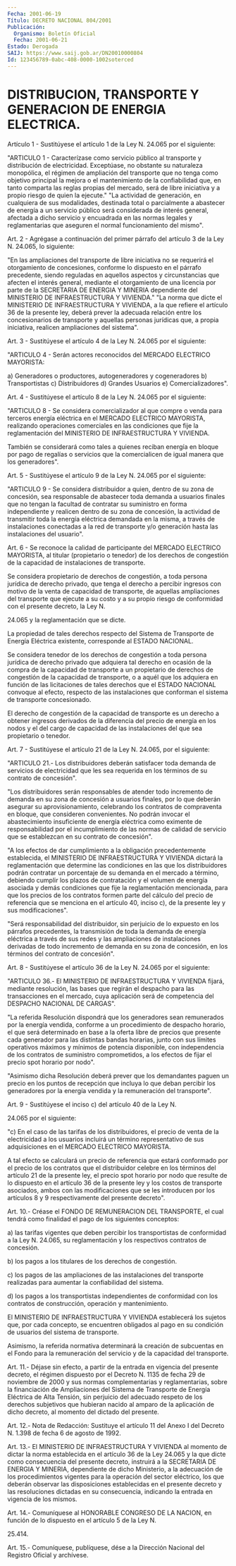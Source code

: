 ```yaml
---
Fecha: 2001-06-19
Título: DECRETO NACIONAL 804/2001
Publicación:
  Organismo: Boletín Oficial
  Fecha: 2001-06-21
Estado: Derogada
SAIJ: https://www.saij.gob.ar/DN20010000804
Id: 123456789-0abc-408-0000-1002soterced
---
```

# DISTRIBUCION, TRANSPORTE Y GENERACION DE ENERGIA ELECTRICA.

<a id="1"></a>
Artículo 1 - Sustitúyese el artículo  1  de  la Ley N. 24.065 por el siguiente:

"ARTICULO  1 - Caracterízase como servicio  público  al transporte y distribución de electricidad. Exceptúase, no obstante  su  naturaleza monopólica, el régimen de ampliación del transporte que no tenga como objetivo principal la mejora o el mantenimiento de la confiabilidad que, en tanto comparta las reglas propias del mercado, será de libre iniciativa y a propio riesgo  de quien la ejecute." "La actividad de generación, en cualquiera de sus modalidades, destinada total o parcialmente a abastecer de energía a  un  servicio público  será  considerada de interés  general,  afectada  a dicho servicio y encuadrada  en  las normas legales y reglamentarias que aseguren el normal funcionamiento del mismo".

<a id="2"></a>
Art. 2 - Agrégase a continuación  del primer párrafo del artículo 3 de  la  Ley  N. 24.065,  lo  siguiente:

"En  las  ampliaciones  del transporte de libre iniciativa  no  se requerirá el otorgamiento de concesiones, conforme lo dispuesto en el párrafo precedente, siendo reguladas  en  aquellos aspectos y circunstancias  que  afecten  el interés general, mediante el otorgamiento de una licencia por parte de la SECRETARIA DE ENERGIA Y MINERIA dependiente del MINISTERIO DE INFRAESTRUCTURA  Y  VIVIENDA." "La norma que dicte el MINISTERIO DE INFRAESTRUCTURA Y VIVIENDA,  a la que refiere el artículo 36 de la presente ley, deberá prever  la adecuada relación  entre  los concesionarios de transporte y aquellas personas jurídicas que, a propia   iniciativa,  realicen ampliaciones del sistema".

<a id="3"></a>
Art.  3  -  Sustitúyese  el artículo  4  de la Ley N. 24.065 por el siguiente:

"ARTICULO 4 -  Serán  actores  reconocidos  del  MERCADO ELECTRICO MAYORISTA:

a) Generadores o productores,  autogeneradores y  cogeneradores b) Transportistas c) Distribuidores d) Grandes Usuarios e) Comercializadores".

<a id="4"></a>
Art.  4  - Sustitúyese el artículo 8 de la  Ley  N.  24.065  por  el siguiente:

"ARTICULO 8 - Se considera comercializador al que compre o venda para terceros energía  eléctrica  en el MERCADO ELECTRICO MAYORISTA, realizando operaciones comerciales  en  las  condiciones que  fije la reglamentación  del MINISTERIO DE INFRAESTRUCTURA  Y VIVIENDA.

También se considerará como tales  a  quienes  reciban  energía  en bloque  por  pago  de  regalías o servicios que la comercialicen de igual manera que los generadores".

<a id="5"></a>
Art. 5 - Sustitúyese el  artículo  9  de  la  Ley N. 24.065 por el siguiente:

"ARTICULO 9 - Se considera distribuidor a quien,  dentro de su zona de concesión, sea responsable de abastecer toda demanda a usuarios finales  que  no  tengan  la  facultad  de contratar su suministro en forma independiente y realicen dentro de  su  zona de concesión, la  actividad  de  transmitir toda la energía eléctrica demandada en la misma, a través  de  instalaciones  conectadas a la red de transporte  y/o  generación  hasta  las instalaciones  del usuario".

<a id="6"></a>
Art.  6  -  Se  reconoce  la  calidad de participante  del MERCADO ELECTRICO MAYORISTA, al titular  (propietario  o  tenedor)  de  los derechos   de  congestión  de  la  capacidad  de  instalaciones  de transporte.

Se considera  propietario de derechos de congestión, a toda persona jurídica de derecho  privado,  que  tenga  el  derecho  a  percibir ingresos  con  motivo  de  la venta de capacidad de transporte,  de aquellas ampliaciones del transporte  que ejecute a su costo y a su propio riesgo de conformidad con el presente  decreto,  la Ley N.

24.065 y la reglamentación que se dicte.

La  propiedad  de tales derechos respecto del Sistema de Transporte de Energía Eléctrica  existente,  corresponde  al  ESTADO  NACIONAL.

Se  considera  tenedor de los derechos de congestión a toda persona jurídica de derecho  privado que adquiera tal derecho en ocasión de la  compra  de la capacidad  de  transporte  a  un  propietario  de derechos de congestión de la capacidad de transporte, o a aquél que los adquiera  en  función de las licitaciones de tales derechos que el ESTADO NACIONAL convoque al efecto, respecto de las instalaciones que conforman  el  sistema de transporte concesionado.

El  derecho  de  congestión de la capacidad  de  transporte  es  un derecho a obtener ingresos derivados de la diferencia del precio de energía en los nodos y el del cargo de capacidad de las instalaciones del que sea propietario o tenedor.

<a id="7"></a>
Art. 7 - Sustitúyese  el  artículo  21 de la Ley N. 24.065, por el siguiente:

"ARTICULO  21.- Los distribuidores  deberán  satisfacer toda demanda de servicios  de electricidad que les sea requerida en los términos de su contrato de concesión".

"Los distribuidores serán responsables  de  atender todo incremento de demanda en su zona de concesión a usuarios  finales,  por lo que deberán asegurar su aprovisionamiento, celebrando los contratos  de compraventa  en  bloque,  que  consideren  convenientes.  No podrán invocar  el  abastecimiento insuficiente de energía eléctrica  como eximente de responsabilidad  por el incumplimiento de las normas de calidad de servicio que se establezcan en su contrato de concesión".

"A los efectos de dar cumplimiento  a la obligación precedentemente establecida, el MINISTERIO DE INFRAESTRUCTURA Y VIVIENDA dictará la reglamentación  que  determine  las  condiciones  en  las  que  los distribuidores podrán contratar un porcentaje  de  su demanda en el mercado a término, debiendo cumplir los plazos de contratación y el volumen  de  energía  asociada  y  demás  condiciones que  fije  la reglamentación mencionada, para que los precios  de  los  contratos formen  parte  del cálculo del precio de referencia que se menciona en el artículo 40, inciso c), de la presente ley y sus modificaciones".

"Será  responsabilidad   del  distribuidor,  sin  perjuicio  de  lo expuesto en los párrafos  precedentes,  la  transmisión  de toda la demanda de energía eléctrica a través de sus redes y las ampliaciones  de  instalaciones  derivadas  de  todo incremento  de demanda en su zona de concesión, en los términos  del  contrato  de concesión".

<a id="8"></a>
Art.  8  -  Sustitúyese  el  artículo 36 de la Ley N. 24.065 por el siguiente:

"ARTICULO  36.-  El  MINISTERIO  DE  INFRAESTRUCTURA  Y VIVIENDA fijará, mediante resolución,  las  bases  que  regirán  el despacho para las transacciones en el mercado, cuya aplicación será de competencia del DESPACHO NACIONAL DE CARGAS".

"La    referida  Resolución  dispondrá  que  los  generadores  sean remunerados  por la energía vendida, conforme a un procedimiento de despacho horario, el que será determinado en base a la oferta libre de precios que  presente  cada  generador para las distintas bandas horarias, junto con sus límites operativos  máximos  y  mínimos  de potencia    disponible,  con  independencia  de  los  contratos  de suministro comprometidos,  a  los  efectos  de fijar el precio spot horario por nodo".

"Asimismo dicha Resolución deberá prever que los demandantes paguen un  precio  en  los puntos de recepción que incluya  lo  que  deban percibir los generadores  por  la energía vendida y la remuneración del transporte".

<a id="9"></a>
Art. 9 - Sustitúyese el inciso c)  del  artículo  40 de la Ley N.

24.065  por  el  siguiente:

"c)  En  el  caso de las tarifas  de  los distribuidores, el precio de  venta  de la  electricidad  a  los usuarios incluirá un término representativo de sus adquisiciones en el MERCADO ELECTRICO MAYORISTA.

A  tal  efecto  se  calculará  un precio de referencia  que  estará conformado  por  el precio de los  contratos  que  el  distribuidor celebre en los términos  del  artículo  21  de  la presente ley, el precio  spot  horario  por nodo que resulte de lo dispuesto  en  el artículo  36  de  la  presente  ley  y  los  costos  de  transporte asociados, ambos con las  modificaciones  que se les introducen por los  artículos  8  y  9  respectivamente  del  presente    decreto".

<a id="10"></a>
Art.  10.- Créase el FONDO DE REMUNERACION DEL TRANSPORTE, el  cual tendrá  como  finalidad el pago de los siguientes conceptos:

a) las tarifas vigentes que  deben  percibir  los  transportistas de conformidad a la Ley N. 24.065,  su reglamentación y los respectivos contratos de concesión.

b)  los  pagos  a  los  titulares  de los  derechos  de  congestión.

c)  los  pagos  de  las  ampliaciones  de   las  instalaciones  del transporte  realizadas para aumentar la confiabilidad  del  sistema.

d) los pagos a los transportistas independientes de conformidad con los  contratos   de  construcción,  operación  y  mantenimiento.

El MINISTERIO DE INFRAESTRUCTURA Y VIVIENDA establecerá los sujetos que, por cada  concepto,  se  encuentren  obligados  al  pago en su condición de usuarios del sistema de transporte.

Asimismo,    la  referida  normativa  determinará  la  creación  de subcuentas en  el  Fondo  para la remuneración del servicio y de la capacidad del transporte.

<a id="11"></a>
Art. 11.- Déjase sin efecto, a partir de la entrada en vigencia del presente decreto, el régimen dispuesto  por  el  Decreto N. 1135 de fecha  29  de  noviembre  de  2000  y sus normas complementarias  y reglamentarias, sobre la financiación  de  Ampliaciones del Sistema de Transporte de Energía Eléctrica de Alta Tensión,  sin  perjuicio del adecuado respeto de los derechos subjetivos que hubieran nacido al amparo de la aplicación de dicho decreto, al momento del dictado del presente.

<a id="12"></a>
Art. 12.- Nota de Redacción: Sustituye el artículo 11 del Anexo I del Decreto N. 1.398 de  fecha 6 de agosto de 1992.

<a id="13"></a>
Art. 13.- El MINISTERIO DE INFRAESTRUCTURA Y VIVIENDA al momento de dictar la norma establecida en el artículo 36 de la Ley 24.065 y la que dicte como consecuencia  del  presente  decreto, instruirá a la SECRETARIA DE ENERGIA Y MINERIA, dependiente de dicho Ministerio, a la adecuación de los procedimientos vigentes  para la operación del sector  eléctrico,  los  que  deberán  observar  las  disposiciones establecidas en el presente decreto y las resoluciones  dictadas en su  consecuencia,  indicando  la entrada en vigencia de los  mismos.

<a id="14"></a>
Art. 14.- Comuníquese  al  HONORABLE  CONGRESO  DE  LA  NACION,  en función  de  lo  dispuesto  en  el  artículo  5 de la Ley N.

25.414.

<a id="15"></a>
Art. 15.- Comuníquese, publíquese, dése a la Dirección Nacional del Registro Oficial y archívese.